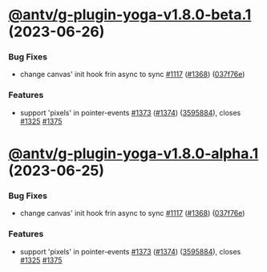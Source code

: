 # [@antv/g-plugin-yoga-v1.8.0-beta.1](https://github.com/antvis/g/compare/@antv/g-plugin-yoga@1.7.49...@antv/g-plugin-yoga@1.8.0-beta.1) (2023-06-26)

### Bug Fixes

-   change canvas' init hook frin async to sync [#1117](https://github.com/antvis/g/issues/1117) ([#1368](https://github.com/antvis/g/issues/1368)) ([037f76e](https://github.com/antvis/g/commit/037f76e73dfcd47843fcda2e2151139c65ac2934))

### Features

-   support 'pixels' in pointer-events [#1373](https://github.com/antvis/g/issues/1373) ([#1374](https://github.com/antvis/g/issues/1374)) ([3595884](https://github.com/antvis/g/commit/35958840b44ee58a157f90043530b3fc34686c18)), closes [#1325](https://github.com/antvis/g/issues/1325) [#1375](https://github.com/antvis/g/issues/1375)

# [@antv/g-plugin-yoga-v1.8.0-alpha.1](https://github.com/antvis/g/compare/@antv/g-plugin-yoga@1.7.49...@antv/g-plugin-yoga@1.8.0-alpha.1) (2023-06-25)

### Bug Fixes

-   change canvas' init hook frin async to sync [#1117](https://github.com/antvis/g/issues/1117) ([#1368](https://github.com/antvis/g/issues/1368)) ([037f76e](https://github.com/antvis/g/commit/037f76e73dfcd47843fcda2e2151139c65ac2934))

### Features

-   support 'pixels' in pointer-events [#1373](https://github.com/antvis/g/issues/1373) ([#1374](https://github.com/antvis/g/issues/1374)) ([3595884](https://github.com/antvis/g/commit/35958840b44ee58a157f90043530b3fc34686c18)), closes [#1325](https://github.com/antvis/g/issues/1325) [#1375](https://github.com/antvis/g/issues/1375)
